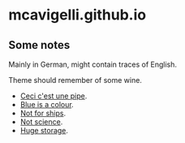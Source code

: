 # mcavigelli.github.io

## Some notes

Mainly in German, might contain traces of English.

Theme should remember of some wine.

* [Ceci c'est une pipe](angular/index.md).
* [Blue is a colour](azure/index.md).
* [Not for ships](docker/index.md).
* [Not science](engineering/index.md).
* [Huge storage](mongo/index.md).
